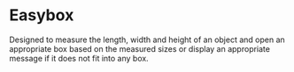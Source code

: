 # Easybox
Designed to measure the length, width and height of an object and open an appropriate box based on the measured sizes or display an appropriate message if it does not fit into any box.
